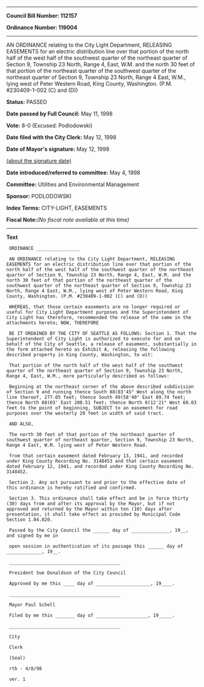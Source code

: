

********

**Council Bill Number: 112157**
   
**Ordinance Number: 119004**
********

 AN ORDINANCE relating to the City Light Department, RELEASING EASEMENTS for an electric distribution line over that portion of the north half of the west half of the southwest quarter of the northeast quarter of Section 9, Township 23 North, Range 4, East, W.M. and the north 30 feet of that portion of the northeast quarter of the southwest quarter of the northeast quarter of Section 9, Township 23 North, Range 4 East, W.M., lying west of Peter Western Road, King County, Washington. (P.M. #230409-1-002 (C) and (D))

**Status:** PASSED
   
**Date passed by Full Council:** May 11, 1998
   
**Vote:** 8-0 (Excused: Podlodowski)
   
**Date filed with the City Clerk:** May 12, 1998
   
**Date of Mayor's signature:** May 12, 1998
   
[(about the signature date)](/~public/approvaldate.htm)
   
   
   
**Date introduced/referred to committee:** May 4, 1998
   
**Committee:** Utilities and Environmental Management
   
**Sponsor:** PODLODOWSKI
   
   
**Index Terms:** CITY-LIGHT, EASEMENTS

**Fiscal Note:**_(No fiscal note available at this time)_

********

**Text**
   
```
 ORDINANCE ________________

 AN ORDINANCE relating to the City Light Department, RELEASING EASEMENTS for an electric distribution line over that portion of the north half of the west half of the southwest quarter of the northeast quarter of Section 9, Township 23 North, Range 4, East, W.M. and the north 30 feet of that portion of the northeast quarter of the southwest quarter of the northeast quarter of Section 9, Township 23 North, Range 4 East, W.M., lying west of Peter Western Road, King County, Washington. (P.M. #230409-1-002 (C) and (D))

 WHEREAS, that those certain easements are no longer required or useful for City Light Department purposes and the Superintendent of City Light has therefore, recommended the release of the same in the attachments hereto; NOW, THEREFORE

 BE IT ORDAINED BY THE CITY OF SEATTLE AS FOLLOWS: Section 1. That the Superintendent of City Light is authorized to execute for and on behalf of the City of Seattle, a release of easement, substantially in the form attached hereto as Exhibit A, releasing the following described property in King County, Washington, to wit:

 That portion of the north half of the west half of the southwest quarter of the northeast quarter of Section 9, Township 23 North, Range 4, East, W.M., more particularly described as follows:

 Beginning at the northeast corner of the above described subdivision of Section 9 and running thence South 88(03'45" West along the north line thereof, 277.05 feet; thence South 49(58'40" East 89.74 feet; thence North 88(03' East 208.51 feet; thence North 0(12'21" West 60.03 feet to the point of beginning, SUBJECT to an easement for road purposes over the westerly 20 feet in width of said tract.

 AND ALSO,

 The north 30 feet of that portion of the northeast quarter of southwest quarter of northeast quarter, Section 9, Township 23 North, Range 4 East, W.M. lying west of Peter Western Road.

 from that certain easement dated February 13, 1941, and recorded under King County Recording No. 3148453 and that certain easement dated February 12, 1941, and recorded under King County Recording No. 3148452.

 Section 2. Any act pursuant to and prior to the effective date of this ordinance is hereby ratified and confirmed.

 Section 3. This ordinance shall take effect and be in force thirty (30) days from and after its approval by the Mayor, but if not approved and returned by the Mayor within ten (10) days after presentation, it shall take effect as provided by Municipal Code Section 1.04.020.

 Passed by the City Council the ______ day of ______________, 19__, and signed by me in

 open session in authentication of its passage this ______ day of _____________, 19__.

 _________________________________________

 President Sue Donaldson of the City Council

 Approved by me this ____ day of ____________________, 19____.

 _________________________________________

 Mayor Paul Schell

 Filed by me this _______ day of ___________________, 19_____.

 _________________________________________

 City

 Clerk

 (Seal)

 rtb - 4/8/98

 ver. 1

```

